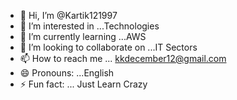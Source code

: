- 👋 Hi, I’m @Kartik121997
- 👀 I’m interested in ...Technologies
- 🌱 I’m currently learning ...AWS
- 💞️ I’m looking to collaborate on ...IT Sectors
- 📫 How to reach me ... kkdecember12@gmail.com
- 😄 Pronouns: ...English
- ⚡ Fun fact: ... Just Learn Crazy

<!---
Kartik121997/Kartik121997 is a ✨ special ✨ repository because its `README.md` (this file) appears on your GitHub profile.
You can click the Preview link to take a look at your changes.
--->
